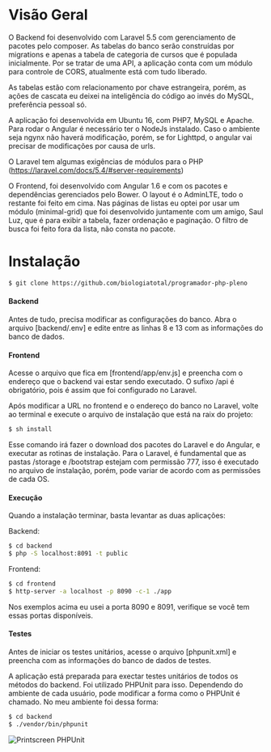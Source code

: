 # Visão Geral
O Backend foi desenvolvido com Laravel 5.5 com gerenciamento de pacotes pelo composer.
As tabelas do banco serão construídas por migrations e apenas a tabela de categoria de cursos que é populada inicialmente.
Por se tratar de uma API, a aplicação conta com um módulo para controle de CORS, atualmente está com tudo liberado.

As tabelas estão com relacionamento por chave estrangeira, porém, as ações de cascata eu deixei na inteligência do código ao invés do MySQL, preferência pessoal só.

A aplicação foi desenvolvida em Ubuntu 16, com PHP7, MySQL e Apache.
Para rodar o Angular é necessário ter o NodeJs instalado. 
Caso o ambiente seja ngynx não haverá modificação, porém, se for Lighttpd, o angular vai precisar de modificações por causa de urls.

O Laravel tem algumas exigências de módulos para o PHP (https://laravel.com/docs/5.4/#server-requirements)

O Frontend, foi desenvolvido com Angular 1.6 e com os pacotes e dependências gerenciados pelo Bower.
O layout é o AdminLTE, todo o restante foi feito em cima. Nas páginas de listas eu optei por usar um módulo (minimal-grid) que foi desenvolvido juntamente com um amigo, Saul Luz, que é para exibir a tabela, fazer ordenação e paginação. O filtro de busca foi feito fora da lista, não consta no pacote.

# Instalação

```sh
$ git clone https://github.com/biologiatotal/programador-php-pleno
```

#### Backend
Antes de tudo, precisa modificar as configurações do banco.
Abra o arquivo [backend/.env] e edite entre as linhas 8 e 13 com as informações do banco de dados.

#### Frontend
Acesse o arquivo que fica em [frontend/app/env.js] e preencha com o endereço que o backend vai estar sendo executado. O sufixo /api é obrigatório, pois é assim que foi configurado no Laravel.

Após modificar a URL no frontend e o endereço do banco no Laravel, volte ao terminal e execute o arquivo de instalação que está na raix do projeto:

```sh
$ sh install
```

Esse comando irá fazer o download dos pacotes do Laravel e do Angular, e executar as rotinas de instalação.
Para o Laravel, é fundamental que as pastas /storage e /bootstrap estejam com permissão 777, isso é executado no arquivo de instalação, porém, pode variar de acordo com as permissões de cada OS.

#### Execução

Quando a instalação terminar, basta levantar as duas aplicações:

Backend:
```sh
$ cd backend
$ php -S localhost:8091 -t public
```

Frontend:
```sh
$ cd frontend
$ http-server -a localhost -p 8090 -c-1 ./app
```

Nos exemplos acima eu usei a porta 8090 e 8091, verifique se você tem essas portas disponíveis.

#### Testes

Antes de iniciar os testes unitários, acesse o arquivo [phpunit.xml] e preencha com as informações do banco de dados de testes.

A aplicação está preparada para exectar testes unitários de todos os métodos do backend.
Foi utilizado PHPUnit para isso.
Dependendo do ambiente de cada usuário, pode modificar a forma como o PHPUnit é chamado.
No meu ambiente foi dessa forma:

```sh
$ cd backend
$ ./vendor/bin/phpunit
```

![Printscreen PHPUnit](https://kafee.com.br/biologiatotal_print_phpunit.png)